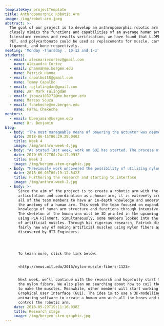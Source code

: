 ```yaml
---
templateKey: projectTemplate
title: Anthropomorphic Robotic Arm
image: /img/robot-arm.jpeg
abstract: >-
  The goal of our project is to develop an anthropomorphic robotic arm which
  closely mimics the functions and capabilities of an average human arm. Through
  literature reviews and results verification, we have found that LLDPE, UHMWPE,
  PET, and polycarbonate could be used as replacements for muscle, cartilage,
  ligament, and bone respectively.
meeting: 'Monday -Thursday , 10-12 and 1-3'
students:
  - email: alexmariecortez@gmail.com
    name: Alexandra Cortez
  - email: phanna@me.bergen.edu
    name: Patrick Hanna
  - email: capalbot18@gmail.com
    name: Tommy Capalbo
  - email: rpjtalingdan@gmail.com
    name: Jan Mark Talingdan
  - email: jsouza108272@me.bergen.edu
    name: Marcos Souza
  - email: fchekeche@me.bergen.edu
    name: Farai Chekeche
mentors:
  - email: bbenjamin@bergen.edu
    name: Dr. Benjamin
blog:
  - body: "The most manageable means of powering the actuator was deemed to be electrothermal heating. Electrothermal heating is the conversion of electric energy to thermal energy for the purpose of producing heat. This is done by running an electric current through a resistor and that leads to the resistor heating up. a common example of a resistor is a copper wire.\r\n\n\r\n\nAfter deciding on the heat source, it was time to work on fabricating the material. So, we started looking into means of applying the twist to the string. To do so, we decided to find an elevated platform on which we plan to attach an electric drill with a hook as the drill bit. Then, we would tie the ends of the fiber onto paper clips. one paper clip would be placed onto the hook, and the other would have a rotationally fixed weight placed on it.\r\n\n\r\n\nWe completed that setup and tested it by producing a sample twisted polyethylene fiber."
    date: 2018-06-15T00:29:29.040Z
    title: Week 4
    image: /img/anthro-week-4.jpg
  - body: "As stated last week, work on GUI has started. The process of placing and labeling the joints for the expected movement of the bones at joints was fairly complicated at first. Once a joint is a placed, the bones will be allowed to move in all three axes: x, y, and z. Now, the team had to figure out how to put limitations on the degrees of rotation or movement for each bone in the design. While placing the joints, the team learned that they must be placed inside one of the bones at the joints, for the bones to not overlap each other during the motion.\r\n\n\r\n\nAlongside, more research on Linear Low-Density Polyethylene (LLDPE), the substance to be used in making the artificial muscle has been done over the week. This polymer has high elasticity and low water absorption. This substance can be easily stressed and will not break when heated as important for our project. To contract the artificial muscle fibers, required heat must be supplied. Through our research, we learned that LLDPE generates strain as high as 23% at 90° C.\r\n\n\r\n\nMeanwhile, research on the heat source has just begun. Updates on the research will be provided in the next blog."
    date: 2019-05-27T00:24:12.993Z
    title: Week 3
    image: /img/bergen-stem-graphic.jpg
  - body: "Previously work uncovered the possibility of utilizing nylon as a synthetic muscle. However, the articles found suggested that the nylon may require temperatures exceeding 170 degrees Celsius to match the biological function that it would mimic. Thus, farther research was deemed necessary. This week, more in-depth research into polymer usage as artificial muscles was conducted. Polyethylene was the material of focus. An analysis suggests that Linear Low-Density Polyethylene, or LLDPE, may be a more efficient alternative to the nylon. It would require temperatures at a maximum of one hundred degrees Celsius to achieve results matching the biological functions. This difference is desirable because it will lead to lower energy requirements, and cause fewer issues for any complimentary material. Many other polyethylene compounds also require a lower temperature for similar performance than the nylon compounds. Thus, alongside the nylon, polyethylene will be tested.\r\n\n\r\n\nAlong with the research, work on the graphical user interface, or GUI (also used for general user interface), has started. The GUI was envisioned to be an anatomically accurate human arm that could be manipulated to manipulate the robotic arm. The first obstacle to overcome was finding a development software. It is unfortunate that no one on the team is proficient in any 3D modeling and animation software. Thus, research into possible software was required. After assessing numerous programs including unity, SolidWorks, and AutoDesk's fusion, AutoDesk's Maya was ultimately selected. Then, the process of learning the software and using it started. Fortunately, a usable skeleton model was found to provide a starting point for the GUI. The following image is the current state of the GUI.\n\n\n\nTo read more regarding the nylon and polyethylene synthetic muscles, view these links:\n\n<https://www.polymersolutions.com/blog/artificial-muscles-from-cheap-polymer-fibers/>\n\n<https://www.nature.com/articles/srep36358>"
    date: 2018-06-05T00:19:12.542Z
    title: Furthering the research and starting to interface
    image: /img/anthro-week-2.jpg
  - body: >-
      Since the aim of the project is to create a robotic arm with the same
      articulation and coordination as a human arm, it is extremely crucial for
      all of the team members to have an in-depth knowledge and understanding of
      the anatomy of a human arm. This week the team focused on expanding their
      knowledge of human arm structure and functions through intensive research.
      The skeleton of the human arm will be 3D printed in the upcoming weeks
      using PLA Filament. Simultaneously, some members looked into the subject
      of artificial muscles. Through his rigorous research, Patrick discovered a
      fairly new way of making artificial muscles using Nylon fibers as
      discovered by MIT Engineers. 




      To learn more, click the link below:


      <http://news.mit.edu/2016/nylon-muscle-fibers-1123>


      Next week, we'll continue with the research and hopefully start testing
      the nylon fibers. We also plan on searching about how to coil the fibers
      to make the muscles. Meanwhile, other members will start working on the
      Graphical User Interface (GUI). The idea is to use a 3D-modelling or
      animating software to create a human arm with all the bones and muscles to
      control the robotic arm.
    date: 2018-05-29T19:11:16.038Z
    title: Research stage
    image: /img/bergen-stem-graphic.jpg
---
```


